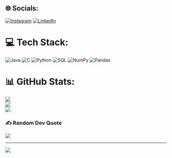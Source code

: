
## 🌐 Socials:
[![Instagram](https://img.shields.io/badge/Instagram-%23E4405F.svg?logo=Instagram&logoColor=white)](https://instagram.com/__kartik____10) [![LinkedIn](https://img.shields.io/badge/LinkedIn-%230077B5.svg?logo=linkedin&logoColor=white)](https://linkedin.com/in/alsokartik) 

# 💻 Tech Stack:
![Java](https://img.shields.io/badge/java-%23ED8B00.svg?style=for-the-badge&logo=openjdk&logoColor=white) ![C](https://img.shields.io/badge/c-%2300599C.svg?style=for-the-badge&logo=c&logoColor=white) ![Python](https://img.shields.io/badge/python-3670A0?style=for-the-badge&logo=python&logoColor=ffdd54) ![SQL](https://img.shields.io/badge/SQL-3670A0?style=for-the-badge&logo=SQL&logoColor=ffdd54) ![NumPy](https://img.shields.io/badge/numpy-%23013243.svg?style=for-the-badge&logo=numpy&logoColor=white) ![Pandas](https://img.shields.io/badge/pandas-%23150458.svg?style=for-the-badge&logo=pandas&logoColor=white)
# 📊 GitHub Stats:
![](https://github-readme-stats.vercel.app/api?username=alsokartik&theme=dark&hide_border=false&include_all_commits=false&count_private=false)<br/>
![](https://github-readme-streak-stats.herokuapp.com/?user=alsokartik&theme=dark&hide_border=false)<br/>
![](https://github-readme-stats.vercel.app/api/top-langs/?username=alsokartik&theme=dark&hide_border=false&include_all_commits=false&count_private=false&layout=compact)

### ✍️ Random Dev Quote
![](https://quotes-github-readme.vercel.app/api?type=horizontal&theme=radical)

---
[![](https://visitcount.itsvg.in/api?id=alsokartik&icon=0&color=0)](https://visitcount.itsvg.in)

<!-- Proudly created with GPRM ( https://gprm.itsvg.in ) -->
